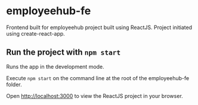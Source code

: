 # employeehub-fe

Frontend built for employeehub project built using ReactJS. Project initiated using create-react-app. 

## Run the project with `npm start`

Runs the app in the development mode.

Execute `npm start` on the command line at the root of the employeehub-fe folder. 

Open [http://localhost:3000](http://localhost:3000) to view the ReactJS project in your browser. 


